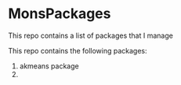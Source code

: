# MonsPackages
This repo contains a list of packages that I manage

This repo contains the following packages:
1. akmeans package
2. 
